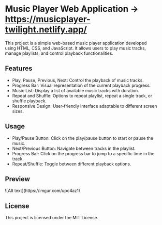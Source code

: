 # Music Player Web Application -> https://musicplayer-twilight.netlify.app/
<p> This project is a simple web-based music player application developed using HTML, CSS, and JavaScript. It allows users to play music tracks, manage playlists, and control playback functionalities.</p> 

<h2> Features </h2>
<ul>
  <li> Play, Pause, Previous, Next: Control the playback of music tracks.</li>
  <li>Progress Bar: Visual representation of the current playback progress.</li>
  <li>Music List: Display a list of available music tracks with duration.</li>
  <li>Repeat and Shuffle: Options to repeat playlist, repeat a single track, or shuffle playback.</li>
 <li>Responsive Design: User-friendly interface adaptable to different screen sizes.</li>
</ul>


<h2> Usage</h2>
<ul>
<li> Play/Pause Button: Click on the play/pause button to start or pause the music.</li>
<li> Next/Previous Button: Navigate between tracks in the playlist.</li>
<li> Progress Bar: Click on the progress bar to jump to a specific time in the track.</li>
<li> Repeat/Shuffle: Toggle between different playback options.</li>
</ul>




<h2> Preview </h2>
![Alt text](https://imgur.com/upc4az1)



<h2> License </h2>
<p> This project is licensed under the MIT License.</p>

